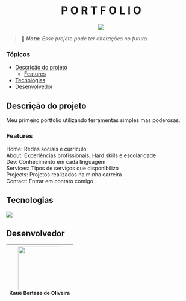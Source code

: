 <h1 align="center">P O R T F O L I O</h1>

<p align="center">
<img loading="lazy" src="http://img.shields.io/static/v1?label=STATUS&message=EM%20ANDAMENTO&color=0065fd&style=for-the-badge"/>
</p>

> 🔔 ***Nota:** Esse projeto pode ter alterações no futuro.*

### Tópicos

- [Descrição do projeto](#descrição-do-projeto)
  - [Features](#features)
- [Tecnologias](#tecnologias)
- [Desenvolvedor](#desenvolvedor)

## Descrição do projeto

<p> Meu primeiro portfolio utilizando ferramentas simples mas poderosas. </p>

### Features

Home: Redes sociais e currículo<br>
About: Experiências profissionais, Hard skills e escolaridade<br>
Dev: Conhecimento em cada linguagem<br>
Services: Tipos de serviços que disponibilizo<br>
Projects: Projetos realizados na minha carreira<br>
Contact: Entrar em contato comigo

## Tecnologias

<div>
    <img src="https://skillicons.dev/icons?i=vscode,js,css,html" />
</div>


## Desenvolvedor

| [<img src="https://avatars.githubusercontent.com/u/69527468?v=4" width=115><br><sub>Kauê Bertaze de Oliveira</sub>](https://github.com/KaueTTS) |
| :---:
